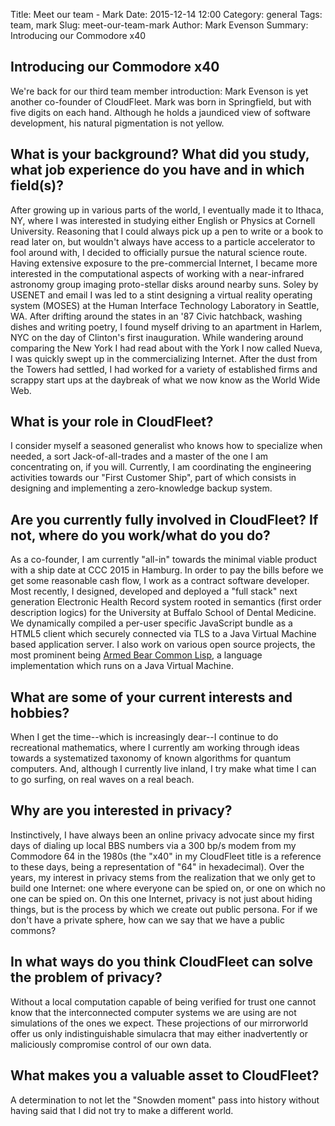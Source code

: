 Title:  Meet our team - Mark
Date: 2015-12-14 12:00
Category: general
Tags: team, mark
Slug: meet-our-team-mark
Author:  Mark Evenson
Summary: Introducing our Commodore x40

## Introducing our Commodore x40

We're back for our third team member introduction: Mark Evenson is yet
another co-founder of CloudFleet.  Mark was born in Springfield, but
with five digits on each hand.  Although he holds a jaundiced view of
software development, his natural pigmentation is not yellow.


## What is your background? What did you study, what job experience do you have and in which field(s)?

After growing up in various parts of the world, I eventually made it
to Ithaca, NY, where I was interested in studying either English or
Physics at Cornell University.  Reasoning that I could always pick up
a pen to write or a book to read later on, but wouldn't always have
access to a particle accelerator to fool around with, I decided to
officially pursue the natural science route.  Having extensive
exposure to the pre-commercial Internet, I became more interested in
the computational aspects of working with a near-infrared astronomy
group imaging proto-stellar disks around nearby suns.  Soley by USENET
and email I was led to a stint designing a virtual reality operating
system (MOSES) at the Human Interface Technology Laboratory in
Seattle, WA.  After drifting around the states in an '87 Civic
hatchback, washing dishes and writing poetry, I found myself driving
to an apartment in Harlem, NYC on the day of Clinton's first
inauguration.  While wandering around comparing the New York I had
read about with the York I now called Nueva, I was quickly swept up in
the commercializing Internet.  After the dust from the Towers had
settled, I had worked for a variety of established firms and scrappy
start ups at the daybreak of what we now know as the World Wide Web.

## What is your role in CloudFleet?

I consider myself a seasoned generalist who knows how to specialize
when needed, a sort Jack-of-all-trades and a master of the one I am
concentrating on, if you will.  Currently, I am coordinating the
engineering activities towards our "First Customer Ship", part of
which consists in designing and implementing a zero-knowledge backup
system.

##  Are you currently fully involved in CloudFleet? If not, where do you work/what do you do?

As a co-founder, I am currently "all-in" towards the minimal viable
product with a ship date at CCC 2015 in Hamburg.  In order to pay the
bills before we get some reasonable cash flow, I work as a contract
software developer.  Most recently, I designed, developed and deployed
a "full stack" next generation Electronic Health Record system rooted
in semantics (first order description logics) for the University at
Buffalo School of Dental Medicine.  We dynamically compiled a per-user
specific JavaScript bundle as a HTML5 client which securely connected
via TLS to a Java Virtual Machine based application server.  I also
work on various open source projects, the most prominent being
[Armed Bear Common Lisp](http://abcl.org), a language implementation
which runs on a Java Virtual Machine.

## What are some of your current interests and hobbies?

When I get the time--which is increasingly dear--I continue to do
recreational mathematics, where I currently am working through ideas
towards a systematized taxonomy of known algorithms for quantum
computers.  And, although I currently live inland, I try make what
time I can to go surfing, on real waves on a real beach.

## Why are you interested in privacy?

Instinctively, I have always been an online privacy advocate since my
first days of dialing up local BBS numbers via a 300 bp/s modem from
my Commodore 64 in the 1980s (the "x40" in my CloudFleet title is a
reference to these days, being a representation of "64" in
hexadecimal).  Over the years, my interest in privacy stems from the
realization that we only get to build one Internet: one where everyone
can be spied on, or one on which no one can be spied on.  On this one
Internet, privacy is not just about hiding things, but is the process
by which we create out public persona.  For if we don't have a private
sphere, how can we say that we have a public commons?

## In what ways do you think CloudFleet can solve the problem of privacy?

Without a local computation capable of being verified for trust one
cannot know that the interconnected computer systems we are using are
not simulations of the ones we expect.  These projections of our
mirrorworld offer us only indistinguishable simulacra that may
either inadvertently or maliciously compromise control of our own
data.

## What makes you a valuable asset to CloudFleet?

A determination to not let the "Snowden moment" pass into history
without having said that I did not try to make a different world.
